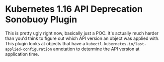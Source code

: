 # Kubernetes 1.16 API Deprecation Sonobuoy Plugin

This is pretty ugly right now, basically just a POC. It's actually much harder than you'd think to figure out which API version an object was applied with. This plugin looks at objects that have a `kubectl.kubernetes.io/last-applied-configuration` annotation to determine the API version at application time.
